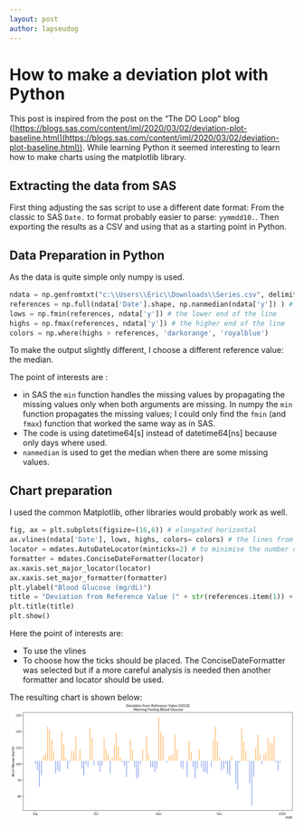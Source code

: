 ```yaml
---
layout: post
author: lapseudog
---
```


# How to make a deviation plot with Python
This post is inspired from the post on the “The DO Loop” blog ([https://blogs.sas.com/content/iml/2020/03/02/deviation-plot-baseline.html](https://blogs.sas.com/content/iml/2020/03/02/deviation-plot-baseline.html)). While learning Python it seemed interesting to learn how to make charts using the matplotlib library.

## Extracting the data from SAS
First thing adjusting the sas script to use a different date format: From the classic to SAS `Date.` to format probably easier to parse: `yymmdd10.`. Then exporting the results as a CSV and using that as a starting point in Python.

## Data Preparation in Python 
As the data is quite simple only numpy is used.
```python
ndata = np.genfromtxt("c:\\Users\\Eric\\Downloads\\Series.csv", delimiter=",", dtype=['datetime64[s]', 'float64'], names=['Date', 'y'], skip_header = 1 )
references = np.full(ndata['Date'].shape, np.nanmedian(ndata['y']) ) # set a reference point as the median 
lows = np.fmin(references, ndata['y']) # the lower end of the line
highs = np.fmax(references, ndata['y']) # the higher end of the line
colors = np.where(highs > references, 'darkorange', 'royalblue') 
```

To make the output slightly different, I choose a different reference value: the median.

The point of interests are :
* in SAS the `min` function handles the missing values by propagating the missing values only when both arguments are missing. In numpy the `min` function propagates the missing values; I could only find the `fmin` (and `fmax`) function that worked the same way as in SAS. 
* The code is using datetime64[s] instead of datetime64[ns] because only days where used. 
* `nanmedian` is used to get the median when there are some missing values.

## Chart preparation
I used the common Matplotlib, other libraries would probably work as well. 
```python
fig, ax = plt.subplots(figsize=(16,6)) # elongated horizontal
ax.vlines(ndata['Date'], lows, highs, colors= colors) # the lines from low to high , with a specific color
locator = mdates.AutoDateLocator(minticks=2) # to minimise the number of ticks marks
formatter = mdates.ConciseDateFormatter(locator)
ax.xaxis.set_major_locator(locator)
ax.xaxis.set_major_formatter(formatter)
plt.ylabel("Blood Glucose (mg/dL)") 
title = "Deviation from Reference Value (" + str(references.item(1)) + ")\n Morning Fasting Blood Glucose"
plt.title(title)
plt.show()
```

Here the point of interests are:

*   To use the vlines
*   To choose how the ticks should be placed. The ConciseDateFormatter was selected but if a more careful analysis is needed then another formatter and locator should be used. 

The resulting chart is shown below:
![deviation plot](/assets/deviation-plot-01.png)
